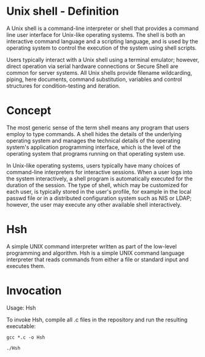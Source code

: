 # Unix shell - Definition
A Unix shell is a command-line interpreter or shell that provides a command line user interface for Unix-like operating systems. The shell is both an interactive command language and a scripting language, and is used by the operating system to control the execution of the system using shell scripts.

Users typically interact with a Unix shell using a terminal emulator; however, direct operation via serial hardware connections or Secure Shell are common for server systems. All Unix shells provide filename wildcarding, piping, here documents, command substitution, variables and control structures for condition-testing and iteration.

# Concept
 The most generic sense of the term shell means any program that users employ to type commands. A shell hides the details of the underlying operating system and manages the technical details of the operating system's application programming interface, which is the level of the operating system that programs running on that operating system use.

In Unix-like operating systems, users typically have many choices of command-line interpreters for interactive sessions. When a user logs into the system interactively, a shell program is automatically executed for the duration of the session. The type of shell, which may be customized for each user, is typically stored in the user's profile, for example in the local passwd file or in a distributed configuration system such as NIS or LDAP; however, the user may execute any other available shell interactively.

# Hsh
 A simple UNIX command interpreter written as part of the low-level programming and algorithm.
Hsh is a simple UNIX command language interpreter that reads commands from either a file or standard input and executes them.

# Invocation
 Usage: Hsh

 To invoke Hsh, compile all .c files in the repository and run the resulting executable:

```gcc *.c -o Hsh```

```./Hsh```

